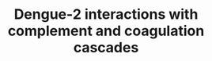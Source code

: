 ---
annotations:
- id: PW:0000474
  parent: regulatory pathway
  type: Pathway Ontology
  value: coagulation cascade pathway
- id: DOID:12205
  parent: disease by infectious agent
  type: Disease Ontology
  value: dengue disease
- id: PW:0000502
  parent: regulatory pathway
  type: Pathway Ontology
  value: complement system pathway
- id: PW:0001028
  parent: disease pathway
  type: Pathway Ontology
  value: infectious disease pathway
- id: PW:0000526
  parent: classic metabolic pathway
  type: Pathway Ontology
  value: kallikrein-kinin cascade pathway
authors:
- MaintBot
- AlexanderPico
- Eweitz
- Egonw
- Khanspers
citedin:
- link: PMC12198134
  title: Investigation of the relationship between chronic hepatitis B and tuberculosis
    using bioinformatics and systems biology approaches (2025)
communities:
- Diseases
description: 'Dengue virus infection can give rise to hemorrhagic shock. Highlighted
  in red are Dengue-2 structural protein interactions with human proteins involved
  in coagulation, building upon the complement and coagulation cascades described
  in http://wikipathways.org/index.php/Pathway:WP558 by the following text:  Blood
  coagulation is a series of coordinated and calcium-dependent proenzyme-to-serine
  protease conversions likely to be localized on the surfaces of activated cells in
  vivo. It culminates in the formation of thrombin, the enzyme responsible for the
  conversion of soluble fibrinogen to the insoluble fibrin clot. The kallikrein-kinin
  system is an endogenous metabolic cascade, triggering of which results in the release
  of vasoactive kinins (bradykinin-related peptides). Kinin peptides are implicated
  in many physiological and pathological processes including the regulation of blood
  pressure and sodium homeostasis, inflammatory processes, and the cardioprotective
  effects of preconditioning. Complement is a system of plasma proteins that is activated
  by the presence of pathogens. There are three pathways of complement activation:
  the classical pathway, the lectin pathway, and the alternative pathway. All of these
  pathways generate a crucial enzymatic activity that, intern, generates the effector
  molecules of complement. The three main consequences of complement activation are
  the opsonization of pathogens, the recruitment of inflammatory and immunocompetent
  cells, and the direct killing of pathogens. Source: KEGG (http://www.genome.jp/dbget-bin/www_bget?pathway:map04610)'
last-edited: 2024-07-21
ndex: null
organisms:
- Homo sapiens
redirect_from:
- /index.php/Pathway:WP3896
- /instance/WP3896
- /instance/WP3896_r134282
revision: r134282
schema-jsonld:
- '@context': https://schema.org/
  '@id': https://wikipathways.github.io/pathways/WP3896.html
  '@type': Dataset
  creator:
    '@type': Organization
    name: WikiPathways
  description: 'Dengue virus infection can give rise to hemorrhagic shock. Highlighted
    in red are Dengue-2 structural protein interactions with human proteins involved
    in coagulation, building upon the complement and coagulation cascades described
    in http://wikipathways.org/index.php/Pathway:WP558 by the following text:  Blood
    coagulation is a series of coordinated and calcium-dependent proenzyme-to-serine
    protease conversions likely to be localized on the surfaces of activated cells
    in vivo. It culminates in the formation of thrombin, the enzyme responsible for
    the conversion of soluble fibrinogen to the insoluble fibrin clot. The kallikrein-kinin
    system is an endogenous metabolic cascade, triggering of which results in the
    release of vasoactive kinins (bradykinin-related peptides). Kinin peptides are
    implicated in many physiological and pathological processes including the regulation
    of blood pressure and sodium homeostasis, inflammatory processes, and the cardioprotective
    effects of preconditioning. Complement is a system of plasma proteins that is
    activated by the presence of pathogens. There are three pathways of complement
    activation: the classical pathway, the lectin pathway, and the alternative pathway.
    All of these pathways generate a crucial enzymatic activity that, intern, generates
    the effector molecules of complement. The three main consequences of complement
    activation are the opsonization of pathogens, the recruitment of inflammatory
    and immunocompetent cells, and the direct killing of pathogens. Source: KEGG (http://www.genome.jp/dbget-bin/www_bget?pathway:map04610)'
  keywords:
  - '109821'
  - A2M
  - ADN
  - APOA2
  - BDKRB1
  - Bradykinin
  - C1QA
  - C1QB
  - C1QG
  - C1R
  - C1S
  - C2
  - C3
  - C3AR1
  - C4
  - C5R1
  - C6
  - C7
  - C8G
  - C9
  - CFH
  - CFI
  - CLU
  - CPB2
  - CR1
  - CR2
  - Daf1
  - F10
  - F12
  - F13B
  - F2
  - F2R
  - F3
  - F5
  - F7
  - F8
  - F9
  - FGB
  - Fibrin monomer
  - H2-BF
  - Hc
  - KLKB1
  - KNG1
  - MASP1
  - MASP2
  - MBL1
  - MCP
  - PLAT
  - PLAU
  - PLAUR
  - PLG
  - PROC
  - PROS1
  - SERPINA1
  - SERPINA5
  - SERPINC1
  - SERPIND1
  - SERPINE1
  - SERPINF2
  - SERPING1
  - TFPI
  - THBD
  - VWF
  license: CC0
  name: Dengue-2 interactions with complement and coagulation cascades
seo: CreativeWork
title: Dengue-2 interactions with complement and coagulation cascades
wpid: WP3896
---